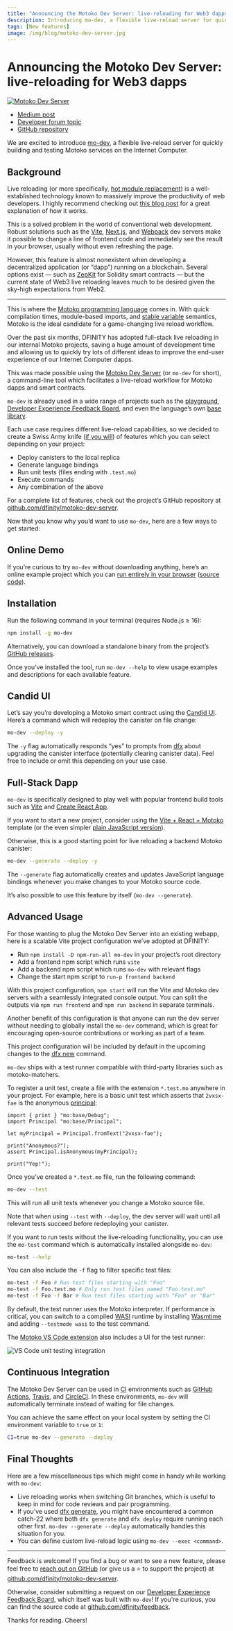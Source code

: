 ```yaml
---
title: "Announcing the Motoko Dev Server: live-reloading for Web3 dapps"
description: Introducing mo-dev, a flexible live-reload server for quickly building and testing Motoko services on the Internet Computer.
tags: [New features]
image: /img/blog/motoko-dev-server.jpg
---
```


# Announcing the Motoko Dev Server: live-reloading for Web3 dapps

[![Motoko Dev Server](/img/blog/motoko-dev-server.jpg)](https://github.com/dfinity/motoko-dev-server)

* [Medium post](https://medium.com/dfinity/announcing-the-motoko-dev-server-live-reloading-for-web3-dapps-20363088afb4)
* [Developer forum topic](https://forum.dfinity.org/t/announcing-mo-dev-live-reloading-for-motoko-dapps/21007)
* [GitHub repository](https://github.com/dfinity/motoko-dev-server)

We are excited to introduce [mo-dev](https://github.com/dfinity/motoko-dev-server), a flexible live-reload server for quickly building and testing Motoko services on the Internet Computer.

## Background

Live reloading (or more specifically, [hot module replacement](https://webpack.js.org/concepts/hot-module-replacement/)) is a well-established technology known to massively improve the productivity of web developers. I highly recommend checking out [this blog post](https://blog.logrocket.com/complete-guide-full-stack-live-reload/) for a great explanation of how it works.

This is a solved problem in the world of conventional web development. Robust solutions such as the [Vite](https://vitejs.dev/), [Next.js](https://nextjs.org/docs/architecture/fast-refresh), and [Webpack](https://webpack.js.org/configuration/dev-server/) dev servers make it possible to change a line of frontend code and immediately see the result in your browser, usually without even refreshing the page.

However, this feature is almost nonexistent when developing a decentralized application (or “dapp”) running on a blockchain. Several options exist — such as [ZepKit](https://blog.openzeppelin.com/solidity-hot-reloading-using-zepkit) for Solidity smart contracts — but the current state of Web3 live reloading leaves much to be desired given the sky-high expectations from Web2.

---

This is where the [Motoko programming language](/docs/current/motoko/main/getting-started/motoko-introduction) comes in. With quick compilation times, module-based imports, and [stable variable](/docs/current/motoko/main/canister-maintenance/upgrades) semantics, Motoko is the ideal candidate for a game-changing live reload workflow.

Over the past six months, DFINITY has adopted full-stack live reloading in our internal Motoko projects, saving a huge amount of development time and allowing us to quickly try lots of different ideas to improve the end-user experience of our Internet Computer dapps.

This was made possible using the [Motoko Dev Server](https://github.com/dfinity/motoko-dev-server) (or `mo-dev` for short), a command-line tool which facilitates a live-reload workflow for Motoko dapps and smart contracts.

`mo-dev` is already used in a wide range of projects such as the [playground](https://play.motoko.org/), [Developer Experience Feedback Board](https://dx.internetcomputer.org/), and even the language’s own [base library](https://github.com/dfinity/motoko-base).

Each use case requires different live-reload capabilities, so we decided to create a Swiss Army knife ([if you will](https://dfinity.org/foundation/)) of features which you can select depending on your project:

* Deploy canisters to the local replica
* Generate language bindings
* Run unit tests (files ending with `.test.mo`)
* Execute commands
* Any combination of the above

For a complete list of features, check out the project’s GitHub repository at [github.com/dfinity/motoko-dev-server](https://github.com/dfinity/motoko-dev-server).

Now that you know why you’d want to use `mo-dev`, here are a few ways to get started:

## Online Demo

If you’re curious to try `mo-dev` without downloading anything, here’s an online example project which you can [run entirely in your browser](https://gitpod.io/#https://github.com/rvanasa/vite-react-motoko) ([source code](https://github.com/rvanasa/vite-react-motoko#readme)).

## Installation

Run the following command in your terminal (requires Node.js ≥ 16):

```sh
npm install -g mo-dev
```

Alternatively, you can download a standalone binary from the project’s [GitHub releases](https://github.com/dfinity/motoko-dev-server/releases).

Once you’ve installed the tool, run `mo-dev --help` to view usage examples and descriptions for each available feature.

## Candid UI

Let’s say you’re developing a Motoko smart contract using the [Candid UI](/docs/current/building-dapps/calling-dapps/candid/candid-concepts). Here’s a command which will redeploy the canister on file change:

```sh
mo-dev --deploy -y
```

The `-y` flag automatically responds “yes” to prompts from [dfx](/docs/current/building-dapps/developer-tools/dfx/dfx-deploy) about upgrading the canister interface (potentially clearing canister data). Feel free to include or omit this depending on your use case.

## Full-Stack Dapp

`mo-dev` is specifically designed to play well with popular frontend build tools such as [Vite](https://vitejs.dev/) and [Create React App](https://create-react-app.dev/).

If you want to start a new project, consider using the [Vite + React + Motoko](https://github.com/rvanasa/vite-react-motoko#readme) template (or the even simpler [plain JavaScript version](https://github.com/rvanasa/vite-react-motoko/tree/simplified-js#readme)).

Otherwise, this is a good starting point for live reloading a backend Motoko canister:

```sh
mo-dev --generate --deploy -y
```

The `--generate` flag automatically creates and updates JavaScript language bindings whenever you make changes to your Motoko source code.

It’s also possible to use this feature by itself (`mo-dev --generate`).

## Advanced Usage

For those wanting to plug the Motoko Dev Server into an existing webapp, here is a scalable Vite project configuration we’ve adopted at DFINITY:

* Run `npm install -D npm-run-all mo-dev` in your project’s root directory
* Add a frontend npm script which runs `vite`
* Add a backend npm script which runs `mo-dev` with relevant flags
* Change the start npm script to `run-p frontend backend`

With this project configuration, `npm start` will run the Vite and Motoko dev servers with a seamlessly integrated console output. You can split the outputs via `npm run frontend` and `npm run backend` in separate terminals.

Another benefit of this configuration is that anyone can run the dev server without needing to globally install the `mo-dev` command, which is great for encouraging open-source contributions or working as part of a team.

This project configuration will be included by default in the upcoming changes to the [dfx new](/docs/current/building-dapps/developer-tools/dfx/dfx-new) command.

`mo-dev` ships with a test runner compatible with third-party libraries such as motoko-matchers.

To register a unit test, create a file with the extension `*.test.mo` anywhere in your project. For example, here is a basic unit test which asserts that `2vxsx-fae` is the anonymous [principal](https://medium.com/dfinity/internet-computer-basics-part-1-principals-and-identities-215e8f239da4):

```motoko
import { print } "mo:base/Debug";
import Principal "mo:base/Principal";

let myPrincipal = Principal.fromText("2vxsx-fae");

print("Anonymous?");
assert Principal.isAnonymous(myPrincipal);

print("Yep!");
```

Once you’ve created a `*.test.mo` file, run the following command:

```sh
mo-dev --test
```

This will run all unit tests whenever you change a Motoko source file.

Note that when using `--test` with `--deploy`, the dev server will wait until all relevant tests succeed before redeploying your canister.

If you want to run tests without the live-reloading functionality, you can use the `mo-test` command which is automatically installed alongside `mo-dev`:

```sh
mo-test --help
```

You can also include the `-f` flag to filter specific test files:

```sh
mo-test -f Foo # Run test files starting with "Foo"
mo-test -f Foo.test.mo # Only run test files named "Foo.test.mo"
mo-test -f Foo -f Bar # Run test files starting with "Foo" or "Bar"
```

By default, the test runner uses the Motoko interpreter. If performance is critical, you can switch to a compiled [WASI](https://wasi.dev/) runtime by installing [Wasmtime](https://wasmtime.dev/) and adding `--testmode wasi` to the test command.

The [Motoko VS Code extension](https://github.com/dfinity/vscode-motoko#readme) also includes a UI for the test runner:

![VS Code unit testing integration](https://user-images.githubusercontent.com/522097/219227189-71bb8d54-1904-49f2-8fe8-253b5a709e3f.png)

## Continuous Integration

The Motoko Dev Server can be used in [CI](https://semaphoreci.com/continuous-integration) environments such as [GitHub Actions](https://github.com/features/actions), [Travis](https://www.travis-ci.com/), and [CircleCI](https://circleci.com/). In these environments, `mo-dev` will automatically terminate instead of waiting for file changes.

You can achieve the same effect on your local system by setting the CI environment variable to `true` or `1`:

```sh
CI=true mo-dev --generate --deploy
```

## Final Thoughts

Here are a few miscellaneous tips which might come in handy while working with `mo-dev`:

* Live reloading works when switching Git branches, which is useful to keep in mind for code reviews and pair programming.
* If you’ve used [dfx generate](/docs/current/building-dapps/developer-tools/dfx/dfx-generate), you might have encountered a common catch-22 where both `dfx generate` and `dfx deploy` require running each other first. `mo-dev --generate --deploy` automatically handles this situation for you.
* You can define custom live-reload logic using `mo-dev --exec <command>`.

---

Feedback is welcome! If you find a bug or want to see a new feature, please feel free to [reach out on GitHub](https://github.com/dfinity/motoko-dev-server/issues) (or give us a ⭐ to support the project) at [github.com/dfinity/motoko-dev-server](https://github.com/dfinity/motoko-dev-server).

Otherwise, consider submitting a request on our [Developer Experience Feedback Board](https://dx.internetcomputer.org/), which itself was built with `mo-dev`! If you're curious, you can find the source code at [github.com/dfinity/feedback](https://github.com/dfinity/feedback).

Thanks for reading. Cheers!
